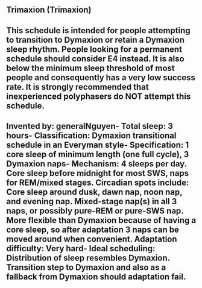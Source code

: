 Trimaxion (Trimaxion)
-----------------------------------------------
This schedule is intended for people attempting to transition to Dymaxion or retain a Dymaxion sleep rhythm. People looking for a permanent schedule should consider E4 instead. It is also below the minimum sleep threshold of most people and consequently has a very low success rate.  It is strongly recommended that inexperienced polyphasers do NOT attempt this schedule.
-----------------------------------------------
**Invented by**: generalNguyen- 
**Total sleep**: 3 hours- 
**Classification**: Dymaxion transitional schedule in an Everyman style- 
**Specification**: 1 core sleep of minimum length (one full cycle), 3 Dymaxion naps- 
**Mechanism**: 4 sleeps per day. Core sleep before midnight for most SWS, naps for REM/mixed stages. Circadian spots include: Core sleep around dusk, dawn nap, noon nap, and evening nap. Mixed-stage nap(s) in all 3 naps, or possibly pure-REM or pure-SWS nap. More flexible than Dymaxion because of having a core sleep, so after adaptation 3 naps can be moved around when convenient.
**Adaptation difficulty**: Very hard- 
**Ideal scheduling**: Distribution of sleep resembles Dymaxion. Transition step to Dymaxion and also as a fallback from Dymaxion should adaptation fail.
-----------------------------------------------
